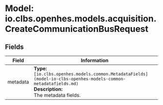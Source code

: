 # Model: io.clbs.openhes.models.acquisition.CreateCommunicationBusRequest

## Fields

| Field | Information |
| --- | --- |
| metadata | <b>Type:</b> `[io.clbs.openhes.models.common.MetadataFields](model-io-clbs-openhes-models-common-metadatafields.md)`<br><b>Description:</b><br>The metadata fields. |

